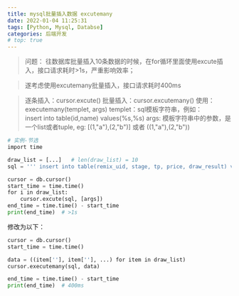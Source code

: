 ```yaml
---
title: mysql批量插入数据 excutemany
date: 2022-01-04 11:25:31
tags: [Python, Mysql, Databse]
categories: 后端开发
# top: true
---
```


> 问题：
> 往数据库批量插入10条数据的时候，在for循环里面使用excute插入，接口请求耗时>1s，严重影响效率；
<!--more-->
> 遂考虑使用excutemany批量插入，接口请求耗时400ms

> 逐条插入：cursor.excute()
> 批量插入：cursor.excutemany()
> 使用：executemany(templet, args)
> templet：sql模板字符串，例如：insert into table(id,name) values(%s,%s)
> args: 模板字符串中的参数，是一个list或者tuple, eg: [(1,"a"),(2,"b")] 或者 ((1,"a"),(2,"b"))

```python
# 实例-节选
import time

draw_list = [...]   # len(draw_list) = 10
sql = ''' insert into table(remix_uid, stage, tp, price, draw_result) values (%s,%s,%s,%s,%s)'''

cursor = db.cursor()
start_time = time.time()
for i in draw_list:
    cursor.excute(sql, [args])
end_time = time.time() - start_time
print(end_time)  # >1s
```

修改为以下：
```python
cursor = db.cursor()
start_time = time.time()

data = ((item[''], item[''], ...) for item in draw_list)
cursor.executemany(sql, data)

end_time = time.time() - start_time
print(end_time)  # 400ms
```


